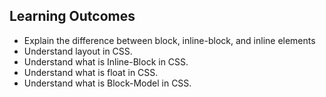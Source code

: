 ## Learning Outcomes
- Explain the difference between block, inline-block, and inline elements
- Understand layout in CSS.
- Understand what is Inline-Block in CSS.
- Understand what is float in CSS.
- Understand what is Block-Model in CSS.
